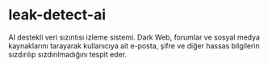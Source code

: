 # leak-detect-ai
AI destekli veri sızıntısı izleme sistemi. Dark Web, forumlar ve sosyal medya kaynaklarını tarayarak kullanıcıya ait e-posta, şifre ve diğer hassas bilgilerin sızdırılıp sızdırılmadığını tespit eder.
